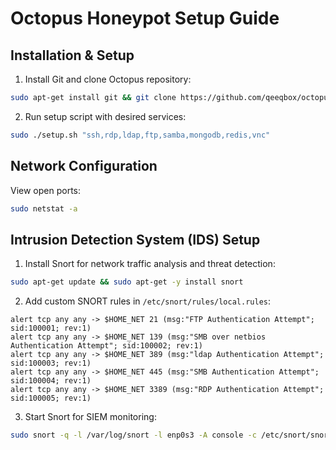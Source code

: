 # Octopus Honeypot Setup Guide  
## Installation & Setup 

1. Install Git and clone Octopus repository: 
```bash
sudo apt-get install git && git clone https://github.com/qeeqbox/octopus.git && cd octopus && chmod +x setup.sh
```

2. Run setup script with desired services:
```bash
sudo ./setup.sh "ssh,rdp,ldap,ftp,samba,mongodb,redis,vnc"
```

## Network Configuration

View open ports:
```bash
sudo netstat -a
```

## Intrusion Detection System (IDS) Setup

1. Install Snort for network traffic analysis and threat detection:
```bash
sudo apt-get update && sudo apt-get -y install snort
```

2. Add custom SNORT rules in `/etc/snort/rules/local.rules`:
```
alert tcp any any -> $HOME_NET 21 (msg:"FTP Authentication Attempt"; sid:100001; rev:1) 
alert tcp any any -> $HOME_NET 139 (msg:"SMB over netbios Authentication Attempt"; sid:100002; rev:1) 
alert tcp any any -> $HOME_NET 389 (msg:"ldap Authentication Attempt"; sid:100003; rev:1) 
alert tcp any any -> $HOME_NET 445 (msg:"SMB Authentication Attempt"; sid:100004; rev:1) 
alert tcp any any -> $HOME_NET 3389 (msg:"RDP Authentication Attempt"; sid:100005; rev:1)
```

3. Start Snort for SIEM monitoring:
```bash
sudo snort -q -l /var/log/snort -l enp0s3 -A console -c /etc/snort/snort.conf
```
